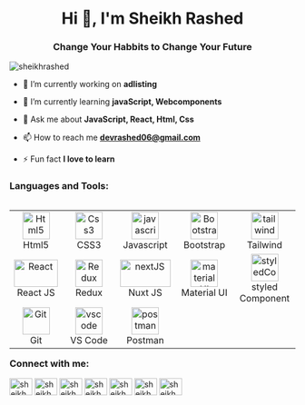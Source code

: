 <h1 align="center">Hi 👋, I'm Sheikh Rashed</h1>
<h3 align="center">Change Your Habbits to Change Your Future</h3>

<p align="left"> <img src="https://komarev.com/ghpvc/?username=sheikhrashed&label=Profile%20views&color=0e75b6&style=flat" alt="sheikhrashed" /> </p>



- 🔭 I’m currently working on **adlisting**

- 🌱 I’m currently learning **javaScript, Webcomponents**

- 💬 Ask me about **JavaScript, React, Html, Css**

- 📫 How to reach me **devrashed06@gmail.com**

- ⚡ Fun fact **I love to learn**






<h3 align="left" >Languages and Tools:</h3>

<table align="left" width="100% !important">
  <tr>
      <td align="center" width="96">
      <a href="#html5">
        <img src="https://cdn-icons-png.flaticon.com/512/174/174854.png" width="48" height="48" alt="Html5" />
      </a>
      <br>Html5
    </td>   
    <td align="center" width="96">
      <a href="#css3">
        <img src="https://cdn-icons-png.flaticon.com/512/732/732190.png" width="48" height="48" alt="Css3" />
      </a>
      <br>CSS3
    </td>
     <td align="center" width="96">
      <a href="#js">
        <img src="https://upload.wikimedia.org/wikipedia/commons/thumb/9/99/Unofficial_JavaScript_logo_2.svg/1024px-Unofficial_JavaScript_logo_2.svg.png" width="48" height="48" alt="javascript" />
      </a>
      <br>Javascript
    </td>
         <td align="center" width="96">
      <a href="#bootstrap">
        <img src="https://cdn.worldvectorlogo.com/logos/bootstrap-4.svg" width="48" height="48" alt="Bootstrap" />
      </a>
      <br>Bootstrap
    </td>
     <td align="center" width="96">
      <a href="#tailwind">
        <img src="https://user-images.githubusercontent.com/98990/89711240-4172a200-d989-11ea-8d51-4aaf922fa407.png" width="48" height="48" alt="tailwind" />
      </a>
      <br>Tailwind
    </td>
   
  </tr>
   <tr>
      <td align="center" width="96">
      <a href="#reactJS">
        <img src="https://upload.wikimedia.org/wikipedia/commons/thumb/a/a7/React-icon.svg/1200px-React-icon.svg.png" width="100%" height="48" alt="React" />
      </a>
      <br>React JS
    </td>
     <td align="center" width="96">
      <a href="#Redux">
        <img src="https://cdn-icons-png.flaticon.com/512/631/631560.png" width="48" height="48" alt="Redux" />
      </a>
      <br>Redux
    </td>
     <td align="center" width="96">
      <a href="#nextJS">
        <img src="https://buttercms.com/static/images/tech_banners/Nextjs.b8a717322c08.png" width="100%" height="48" alt="nextJS" />
      </a>
      <br>Nuxt JS
    </td>
          <td align="center" width="96">
      <a href="#materialUI">
        <img src="https://material-ui.com/static/logo.png" width="48" height="48" alt="materialUI" />
      </a>
      <br>Material UI
    </td>
     <td align="center" width="96">
      <a href="#styledCo">
        <img src="https://www.styled-components.com/atom.png" width="48" height="48" alt="styledCo" />
      </a>
      <br>styled Component
    </td> 
  </tr>
  <tr>
     <td align="center" width="96">
      <a href="#git" >
        <img src="https://upload.wikimedia.org/wikipedia/commons/thumb/3/3f/Git_icon.svg/1200px-Git_icon.svg.png" width="48" height="48" alt="Git" />
      </a>
      <br>Git
    </td>
    <td align="center"  width="96">
      <a href="#vscode">
        <img src="https://upload.wikimedia.org/wikipedia/commons/9/9a/Visual_Studio_Code_1.35_icon.svg" width="48" height="48" alt="vscode" />
      </a>
      <br>VS Code
    </td>
      <td align="center" width="96">
      <a href="#postman" >
        <img src="https://www.vectorlogo.zone/logos/getpostman/getpostman-icon.svg" width="48" height="48" alt="postman" />
      </a>
      <br>Postman
    </td>
  </tr>
</table>




<h3 align="left" >Connect with me:</h3>
<p align="left">
<a href="https://codepen.io/sheikh rashed" target="blank"><img align="center" src="https://raw.githubusercontent.com/rahuldkjain/github-profile-readme-generator/master/src/images/icons/Social/codepen.svg" alt="sheikh rashed" height="30" width="40" /></a>
<a href="https://dev.to/sheikh rashed" target="blank"><img align="center" src="https://cdn.jsdelivr.net/npm/simple-icons@3.0.1/icons/dev-dot-to.svg" alt="sheikh rashed" height="30" width="40" /></a>
<a href="https://linkedin.com/in/sheikh rashed" target="blank"><img align="center" src="https://raw.githubusercontent.com/rahuldkjain/github-profile-readme-generator/master/src/images/icons/Social/linked-in-alt.svg" alt="sheikh rashed" height="30" width="40" /></a>
<a href="https://stackoverflow.com/users/sheikh rashed" target="blank"><img align="center" src="https://raw.githubusercontent.com/rahuldkjain/github-profile-readme-generator/master/src/images/icons/Social/stack-overflow.svg" alt="sheikh rashed" height="30" width="40" /></a>
<a href="https://fb.com/sheikh rashed" target="blank"><img align="center" src="https://raw.githubusercontent.com/rahuldkjain/github-profile-readme-generator/master/src/images/icons/Social/facebook.svg" alt="sheikh rashed" height="30" width="40" /></a>
<a href="https://instagram.com/sheikh.rashed445" target="blank"><img align="center" src="https://raw.githubusercontent.com/rahuldkjain/github-profile-readme-generator/master/src/images/icons/Social/instagram.svg" alt="sheikh.rashed445" height="30" width="40" /></a>
<a href="https://www.hackerrank.com/sheikh rashed" target="blank"><img align="center" src="https://raw.githubusercontent.com/rahuldkjain/github-profile-readme-generator/master/src/images/icons/Social/hackerrank.svg" alt="sheikh rashed" height="30" width="40" /></a>
</p>

